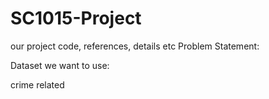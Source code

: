 # SC1015-Project
our project code, references, details etc
Problem Statement: 


Dataset we want to use: 

crime related 
